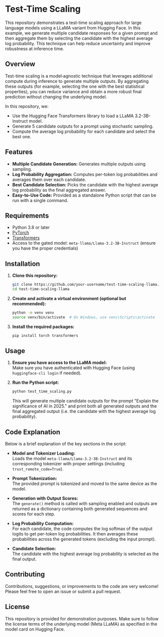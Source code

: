 # Test-Time Scaling

This repository demonstrates a test-time scaling approach for large language models using a LLaMA variant from Hugging Face. In this example, we generate multiple candidate responses for a given prompt and then aggregate them by selecting the candidate with the highest average log probability. This technique can help reduce uncertainty and improve robustness at inference time.

## Overview

Test-time scaling is a model‑agnostic technique that leverages additional compute during inference to generate multiple outputs. By aggregating these outputs (for example, selecting the one with the best statistical properties), you can reduce variance and obtain a more robust final prediction without changing the underlying model.

In this repository, we:
- Use the Hugging Face Transformers library to load a LLaMA 3.2-3B-Instruct model.
- Generate 5 candidate outputs for a prompt using stochastic sampling.
- Compute the average log probability for each candidate and select the best one.

## Features

- **Multiple Candidate Generation:** Generates multiple outputs using sampling.
- **Log Probability Aggregation:** Computes per-token log probabilities and averages them over each candidate.
- **Best Candidate Selection:** Picks the candidate with the highest average log probability as the final aggregated answer.
- **Easy-to-Use Code:** Provided as a standalone Python script that can be run with a single command.

## Requirements

- Python 3.8 or later
- [PyTorch](https://pytorch.org/)
- [Transformers](https://github.com/huggingface/transformers)
- Access to the gated model: `meta-llama/Llama-3.2-3B-Instruct` (ensure you have the proper credentials)

## Installation

1. **Clone this repository:**

   ```bash
   git clone https://github.com/your-username/test-time-scaling-llama.git
   cd test-time-scaling-llama
   ```

2. **Create and activate a virtual environment (optional but recommended):**

   ```bash
   python -m venv venv
   source venv/bin/activate  # On Windows, use venv\Scripts\activate
   ```

3. **Install the required packages:**

   ```bash
   pip install torch transformers
   ```

## Usage

1. **Ensure you have access to the LLaMA model:**  
   Make sure you have authenticated with Hugging Face (using `huggingface-cli login` if needed).

2. **Run the Python script:**

   ```bash
   python test_time_scaling.py
   ```

   This will generate multiple candidate outputs for the prompt "Explain the significance of AI in 2025." and print both all generated outputs and the final aggregated output (i.e. the candidate with the highest average log probability).

## Code Explanation

Below is a brief explanation of the key sections in the script:

- **Model and Tokenizer Loading:**  
  Loads the model `meta-llama/Llama-3.2-3B-Instruct` and its corresponding tokenizer with proper settings (including `trust_remote_code=True`).

- **Prompt Tokenization:**  
  The provided prompt is tokenized and moved to the same device as the model.

- **Generation with Output Scores:**  
  The `generate()` method is called with sampling enabled and outputs are returned as a dictionary containing both generated sequences and scores for each step.

- **Log Probability Computation:**  
  For each candidate, the code computes the log softmax of the output logits to get per-token log probabilities. It then averages these probabilities across the generated tokens (excluding the input prompt).

- **Candidate Selection:**  
  The candidate with the highest average log probability is selected as the final output.

## Contributing

Contributions, suggestions, or improvements to the code are very welcome! Please feel free to open an issue or submit a pull request.

## License

This repository is provided for demonstration purposes. Make sure to follow the license terms of the underlying model (Meta LLaMA) as specified in the model card on Hugging Face.